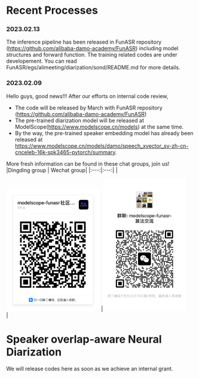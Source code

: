 # Recent Processes

### 2023.02.13
The inference pipeline has been released in FunASR repository (https://github.com/alibaba-damo-academy/FunASR) including model structures and forward function. The training related codes are under developement.
You can read FunASR/egs/alimeeting/diarization/sond/README.md for more details.

### 2023.02.09
Hello guys, good news!!! After our efforts on internal code review,
- The code will be released by March with FunASR repository (https://github.com/alibaba-damo-academy/FunASR)
- The pre-trained diarization model will be released at ModelScope(https://www.modelscope.cn/models) at the same time. 
- By the way, the pre-trained speaker embedding model has already been released at https://www.modelscope.cn/models/damo/speech_xvector_sv-zh-cn-cnceleb-16k-spk3465-pytorch/summary.

More fresh information can be found in these chat groups, join us!
|Dingding group | Wechat group|
|:---:|:---:|
|<div align="left"><img src="images/dingding.JPG" width="250"/> |<img src="images/wechat.JPG" width="222"/></div>|

# Speaker overlap-aware Neural Diarization
We will release codes here as soon as we achieve an internal grant.
